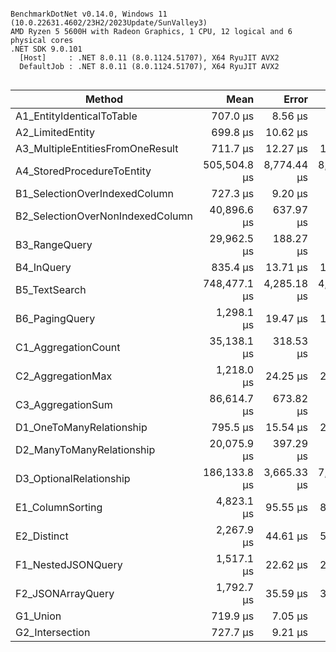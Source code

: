 ```

BenchmarkDotNet v0.14.0, Windows 11 (10.0.22631.4602/23H2/2023Update/SunValley3)
AMD Ryzen 5 5600H with Radeon Graphics, 1 CPU, 12 logical and 6 physical cores
.NET SDK 9.0.101
  [Host]     : .NET 8.0.11 (8.0.1124.51707), X64 RyuJIT AVX2
  DefaultJob : .NET 8.0.11 (8.0.1124.51707), X64 RyuJIT AVX2


```
| Method                           | Mean         | Error       | StdDev      | Gen0      | Exceptions | Gen1      | Gen2    | Allocated   |
|--------------------------------- |-------------:|------------:|------------:|----------:|-----------:|----------:|--------:|------------:|
| A1_EntityIdenticalToTable        |     707.0 μs |     8.56 μs |     7.15 μs |    0.9766 |          - |         - |       - |     7.99 KB |
| A2_LimitedEntity                 |     699.8 μs |    10.62 μs |     9.94 μs |    0.9766 |          - |         - |       - |     9.64 KB |
| A3_MultipleEntitiesFromOneResult |     711.7 μs |    12.27 μs |    11.48 μs |    0.9766 |          - |         - |       - |    13.03 KB |
| A4_StoredProcedureToEntity       | 505,504.8 μs | 8,774.44 μs | 8,207.62 μs | 1000.0000 |          - |         - |       - | 16490.15 KB |
| B1_SelectionOverIndexedColumn    |     727.3 μs |     9.20 μs |     8.15 μs |    0.9766 |          - |         - |       - |     14.3 KB |
| B2_SelectionOverNonIndexedColumn |  40,896.6 μs |   637.97 μs |   596.75 μs |  416.6667 |          - |  333.3333 | 83.3333 |  3308.08 KB |
| B3_RangeQuery                    |  29,962.5 μs |   188.27 μs |   176.10 μs |   31.2500 |          - |         - |       - |   468.38 KB |
| B4_InQuery                       |     835.4 μs |    13.71 μs |    12.83 μs |    1.9531 |          - |         - |       - |    20.34 KB |
| B5_TextSearch                    | 748,477.1 μs | 4,285.18 μs | 4,008.36 μs |         - |          - |         - |       - |   587.24 KB |
| B6_PagingQuery                   |   1,298.1 μs |    19.47 μs |    18.22 μs |    1.9531 |          - |         - |       - |    25.06 KB |
| C1_AggregationCount              |  35,138.1 μs |   318.53 μs |   297.95 μs |         - |     0.1333 |         - |       - |     8.79 KB |
| C2_AggregationMax                |   1,218.0 μs |    24.25 μs |    27.92 μs |         - |          - |         - |       - |     4.19 KB |
| C3_AggregationSum                |  86,614.7 μs |   673.82 μs |   597.32 μs |         - |          - |         - |       - |     4.41 KB |
| D1_OneToManyRelationship         |     795.5 μs |    15.54 μs |    29.20 μs |    1.9531 |          - |         - |       - |    17.94 KB |
| D2_ManyToManyRelationship        |  20,075.9 μs |   397.29 μs |   472.95 μs |   93.7500 |          - |   62.5000 |       - |   818.88 KB |
| D3_OptionalRelationship          | 186,133.8 μs | 3,665.33 μs | 7,569.54 μs | 2000.0000 |          - | 2000.0000 |       - | 24909.68 KB |
| E1_ColumnSorting                 |   4,823.1 μs |    95.55 μs |    89.37 μs |   15.6250 |          - |         - |       - |   156.96 KB |
| E2_Distinct                      |   2,267.9 μs |    44.61 μs |    56.42 μs |         - |          - |         - |       - |     4.78 KB |
| F1_NestedJSONQuery               |   1,517.1 μs |    22.62 μs |    21.16 μs |    3.9063 |          - |         - |       - |    45.25 KB |
| F2_JSONArrayQuery                |   1,792.7 μs |    35.59 μs |    33.29 μs |    1.9531 |          - |         - |       - |    18.12 KB |
| G1_Union                         |     719.9 μs |     7.05 μs |     6.25 μs |         - |          - |         - |       - |     3.45 KB |
| G2_Intersection                  |     727.7 μs |     9.21 μs |     8.61 μs |         - |          - |         - |       - |     3.25 KB |

